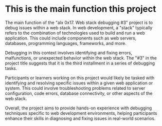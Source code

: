 # This is the main function this project

The main function of the "alx 0x17. Web stack debugging #3" project is to debug issues within a web stack. In web development, a "stack" typically refers to the combination of technologies used to build and run a web application. This could include components such as web servers, databases, programming languages, frameworks, and more.

Debugging in this context involves identifying and fixing errors, malfunctions, or unexpected behavior within the web stack. The "#3" in the project title suggests that it is the third installment in a series of debugging tasks.

Participants or learners working on this project would likely be tasked with identifying and resolving specific issues within a given web application or system. This could involve troubleshooting problems related to server configuration, code errors, database connectivity, or other aspects of the web stack.

Overall, the project aims to provide hands-on experience with debugging techniques specific to web development environments, helping participants enhance their skills in diagnosing and fixing issues in real-world scenarios.
